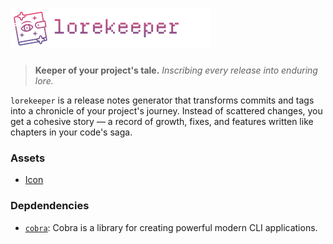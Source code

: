 # ![The header image for lorekeeper. There is a "magic book" on the left, and the text "lorekeeper" to the right.](assets/header_64.png "lorekeeper header")

> **Keeper of your project's tale.**
> *Inscribing every release into enduring lore.*

`lorekeeper` is a release notes generator that transforms commits and tags into a chronicle of your project's journey. Instead of scattered changes, you get a cohesive story — a record of growth, fixes, and features written like chapters in your code's saga.

### Assets

- [Icon](https://www.flaticon.com/free-icon/magic-book_18119243)

### Depdendencies

- [`cobra`](https://github.com/spf13/cobra): Cobra is a library for creating powerful modern CLI applications.
